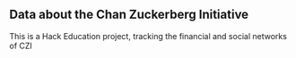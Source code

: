 ## Data about the Chan Zuckerberg Initiative

This is a Hack Education project, tracking the financial and social networks of CZI